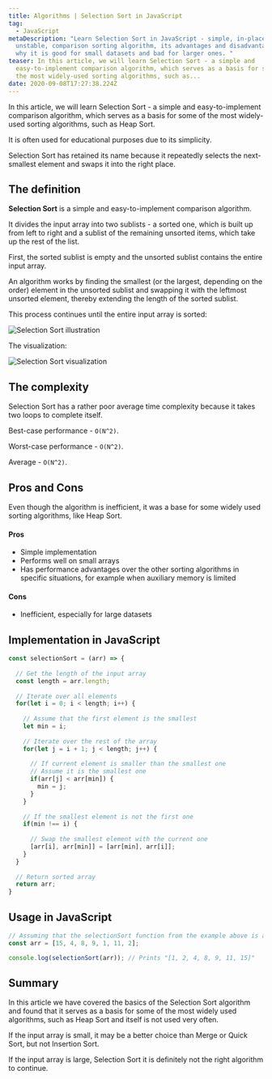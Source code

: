 ```yaml
---
title: Algorithms | Selection Sort in JavaScript
tag:
  - JavaScript
metaDescription: "Learn Selection Sort in JavaScript - simple, in-place,
  unstable, comparison sorting algorithm, its advantages and disadvantages and
  why it is good for small datasets and bad for larger ones. "
teaser: In this article, we will learn Selection Sort - a simple and
  easy-to-implement comparison algorithm, which serves as a basis for some of
  the most widely-used sorting algorithms, such as...
date: 2020-09-08T17:27:38.224Z
---
```

In this article, we will learn Selection Sort - a simple and easy-to-implement comparison algorithm, which serves as a basis for some of the most widely-used sorting algorithms, such as Heap Sort. 

It is often used for educational purposes due to its simplicity.

Selection Sort has retained its name because it repeatedly selects the next-smallest element and swaps it into the right place.

## The definition

**Selection Sort** is a simple and easy-to-implement comparison algorithm.

It divides the input array into two sublists - a sorted one, which is built up from left to right and a sublist of the remaining unsorted items, which take up the rest of the list.

First, the sorted sublist is empty and the unsorted sublist contains the entire input array.

An algorithm works by finding the smallest (or the largest, depending on the order) element in the unsorted sublist and swapping it with the leftmost unsorted element, thereby extending the length of the sorted sublist.

This process continues until the entire input array is sorted:

![Selection Sort illustration](/img/snappymasculineamericancicada-size_restricted.gif "Selection Sort illustration")

The visualization:

![Selection Sort visualization](/img/selection_sort_animation.gif "Selection Sort visualization")

## The complexity

Selection Sort has a rather poor average time complexity because it takes two loops to complete itself.

Best-case performance - `O(N^2)`.

Worst-case performance - `O(N^2)`.

Average - `O(N^2)`.

## Pros and Cons

Even though the algorithm is inefficient, it was a base for some widely used sorting algorithms, like Heap Sort.

#### Pros

* Simple implementation
* Performs well on small arrays
* Has performance advantages over the other sorting algorithms in specific situations, for example when auxiliary memory is limited 

#### Cons

* Inefficient, especially for large datasets

## Implementation in JavaScript

```javascript
const selectionSort = (arr) => {
  
  // Get the length of the input array
  const length = arr.length;
  
  // Iterate over all elements
  for(let i = 0; i < length; i++) {
  
    // Assume that the first element is the smallest
    let min = i;
    
    // Iterate over the rest of the array
    for(let j = i + 1; j < length; j++) {
    
      // If current element is smaller than the smallest one
      // Assume it is the smallest one
      if(arr[j] < arr[min]) {
        min = j;
      }
    }
    
    // If the smallest element is not the first one
    if(min !== i) {
      
      // Swap the smallest element with the current one
      [arr[i], arr[min]] = [arr[min], arr[i]];
    }
  }
  
  // Return sorted array
  return arr;
}
```

## Usage in JavaScript

```javascript
// Assuming that the selectionSort function from the example above is accessible
const arr = [15, 4, 8, 9, 1, 11, 2];

console.log(selectionSort(arr)); // Prints "[1, 2, 4, 8, 9, 11, 15]"
```

## Summary

In this article we have covered the basics of the Selection Sort algorithm and found that it serves as a basis for some of the most widely used algorithms, such as Heap Sort and itself is not used very often. 

If the input array is small, it may be a better choice than Merge or Quick Sort, but not Insertion Sort.

If the input array is large, Selection Sort it is definitely not the right algorithm to continue.